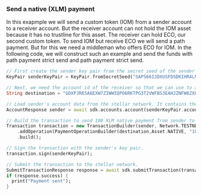 
### Send a native (XLM) payment

In this exapmple we will send a custom token (IOM) from a sender account to a receiver account. 
But the receiver account can not hold the IOM asset because it has no trustline for this asset. 
The receiver can hold ECO, our second custom token. 
To send IOM but receive ECO we will send a path payment. But for this we need a middleman who offers ECO for IOM.
In the following code, we will construct such an example and send the funds with path payment strict send and path payment strict send.

```dart
// First create the sender key pair from the secret seed of the sender so we can use it later for signing.
KeyPair senderKeyPair = KeyPair.fromSecretSeed("SAPS66IJDXUSFDSDKIHR4LN6YPXIGCM5FBZ7GE66FDKFJRYJGFW7ZHYF");

// Next, we need the account id of the receiver so that we can use to as a destination of our payment. 
String destination = "GDXPJR65A6EXW7ZIWWIQPO6RKTPG3T2VWFBS3EAHJZNFW6ZXG3VWTTSK";

// Load sender's account data from the stellar network. It contains the current sequence number.
AccountResponse sender = await sdk.accounts.account(senderKeyPair.accountId);

// Build the transaction to send 100 XLM native payment from sender to destination
Transaction transaction = new TransactionBuilder(sender, Network.TESTNET)
    .addOperation(PaymentOperationBuilder(destination,Asset.NATIVE, "100").build())
    .build();

// Sign the transaction with the sender's key pair.
transaction.sign(senderKeyPair);

// Submit the transaction to the stellar network.
SubmitTransactionResponse response = await sdk.submitTransaction(transaction);
if (response.success) {
  print("Payment sent");
}
```
